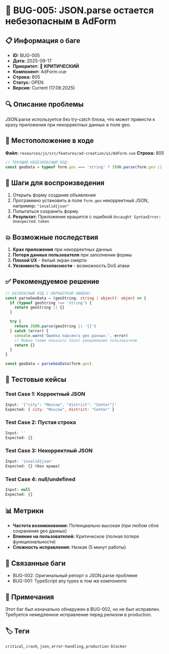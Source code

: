 # 🐛 BUG-005: JSON.parse остается небезопасным в AdForm

## 📋 Информация о баге
- **ID:** BUG-005
- **Дата:** 2025-09-17
- **Приоритет:** 🔴 **КРИТИЧЕСКИЙ**
- **Компонент:** AdForm.vue
- **Строка:** 805
- **Статус:** OPEN
- **Версия:** Current (17.09.2025)

## 🔍 Описание проблемы

JSON.parse используется без try-catch блока, что может привести к краху приложения при некорректных данных в поле geo.

## 📍 Местоположение в коде

**Файл:** `resources/js/src/features/ad-creation/ui/AdForm.vue`
**Строка:** 805

```typescript
// ТЕКУЩИЙ НЕБЕЗОПАСНЫЙ КОД:
const geoData = typeof form.geo === 'string' ? JSON.parse(form.geo || '{}') : form.geo
```

## 🎯 Шаги для воспроизведения

1. Открыть форму создания объявления
2. Программно установить в поле `form.geo` некорректный JSON, например: `"invalid{json"`
3. Попытаться сохранить форму
4. **Результат:** Приложение крашится с ошибкой `Uncaught SyntaxError: Unexpected token`

## 💥 Возможные последствия

1. **Крах приложения** при некорректных данных
2. **Потеря данных пользователя** при заполнении формы
3. **Плохой UX** - белый экран смерти
4. **Уязвимость безопасности** - возможность DoS атаки

## ✅ Рекомендуемое решение

```typescript
// БЕЗОПАСНЫЙ КОД С ОБРАБОТКОЙ ОШИБОК:
const parseGeoData = (geoString: string | object): object => {
  if (typeof geoString !== 'string') {
    return geoString || {}
  }

  try {
    return JSON.parse(geoString || '{}')
  } catch (error) {
    console.warn('Ошибка парсинга geo данных:', error)
    // Можно также показать toast уведомление пользователю
    return {}
  }
}

const geoData = parseGeoData(form.geo)
```

## 🧪 Тестовые кейсы

### Test Case 1: Корректный JSON
```javascript
Input: '{"city": "Moscow", "district": "Center"}'
Expected: { city: "Moscow", district: "Center" }
```

### Test Case 2: Пустая строка
```javascript
Input: ''
Expected: {}
```

### Test Case 3: Некорректный JSON
```javascript
Input: 'invalid{json'
Expected: {} (без краша)
```

### Test Case 4: null/undefined
```javascript
Input: null
Expected: {}
```

## 📊 Метрики

- **Частота возникновения:** Потенциально высокая (при любом сбое сохранения geo данных)
- **Влияние на пользователей:** Критическое (полная потеря функциональности)
- **Сложность исправления:** Низкая (5 минут работы)

## 🔗 Связанные баги

- BUG-002: Оригинальный репорт о JSON.parse проблеме
- BUG-001: TypeScript any types в том же компоненте

## 📝 Примечания

Этот баг был изначально обнаружен в BUG-002, но не был исправлен. Требуется немедленное исправление перед релизом в production.

## 🏷️ Теги
`critical`, `crash`, `json`, `error-handling`, `production-blocker`